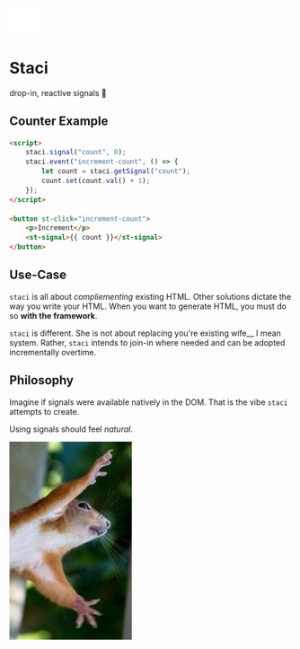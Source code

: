 <img src="/static/img/logo-dark.svg" alt="Logo" width="50" height="auto">


# Staci
drop-in, reactive signals 🤌

## Counter Example
```html
<script>
    staci.signal("count", 0);
    staci.event("increment-count", () => {
        let count = staci.getSignal("count");
        count.set(count.val() + 1);
    });
</script>

<button st-click="increment-count">
    <p>Increment</p>
    <st-signal>{{ count }}</st-signal>
</button>
```

## Use-Case
`staci` is all about *compliementing* existing HTML. Other solutions dictate the way you write your HTML. When you want to generate HTML, you must do so **with the framework**.

`staci` is different. She is not about replacing you're existing wife__ I mean system. Rather, `staci` intends to join-in where needed and can be adopted incrementally overtime.

## Philosophy
Imagine if signals were available natively in the DOM. That is the vibe `staci` attempts to create.

Using signals should feel *natural*.

![Natural](/static/img/buddy.jpg)